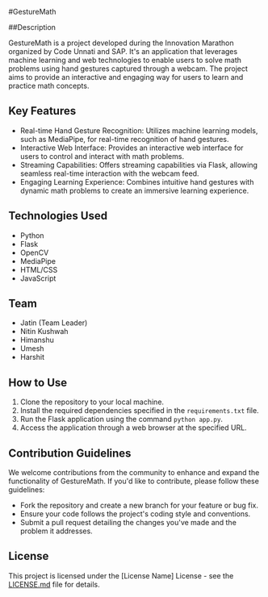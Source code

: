 #GestureMath

##Description

GestureMath is a project developed during the Innovation Marathon organized by Code Unnati and SAP. It's an application that leverages machine learning and web technologies to enable users to solve math problems using hand gestures captured through a webcam. The project aims to provide an interactive and engaging way for users to learn and practice math concepts.

## Key Features

- Real-time Hand Gesture Recognition: Utilizes machine learning models, such as MediaPipe, for real-time recognition of hand gestures.
- Interactive Web Interface: Provides an interactive web interface for users to control and interact with math problems.
- Streaming Capabilities: Offers streaming capabilities via Flask, allowing seamless real-time interaction with the webcam feed.
- Engaging Learning Experience: Combines intuitive hand gestures with dynamic math problems to create an immersive learning experience.

## Technologies Used

- Python
- Flask
- OpenCV
- MediaPipe
- HTML/CSS
- JavaScript

## Team

- Jatin (Team Leader)
- Nitin Kushwah
- Himanshu
- Umesh
- Harshit

## How to Use

1. Clone the repository to your local machine.
2. Install the required dependencies specified in the `requirements.txt` file.
3. Run the Flask application using the command `python app.py`.
4. Access the application through a web browser at the specified URL.

## Contribution Guidelines

We welcome contributions from the community to enhance and expand the functionality of GestureMath. If you'd like to contribute, please follow these guidelines:
- Fork the repository and create a new branch for your feature or bug fix.
- Ensure your code follows the project's coding style and conventions.
- Submit a pull request detailing the changes you've made and the problem it addresses.

## License

This project is licensed under the [License Name] License - see the [LICENSE.md](LICENSE.md) file for details.
